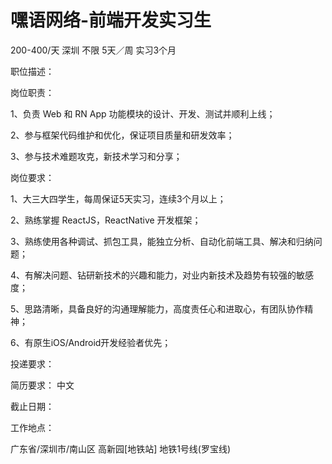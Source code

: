# 嘿语网络-前端开发实习生

200-400/天 深圳 不限 5天／周 实习3个月

职位描述：

岗位职责： 

1、负责 Web 和 RN App 功能模块的设计、开发、测试并顺利上线；

  2、参与框架代码维护和优化，保证项目质量和研发效率；  

3、参与技术难题攻克，新技术学习和分享；

 岗位要求：

 1、大三大四学生，每周保证5天实习，连续3个月以上； 

2、熟练掌握 ReactJS，ReactNative 开发框架；

 3、熟练使用各种调试、抓包工具，能独立分析、自动化前端工具、解决和归纳问题； 

4、有解决问题、钻研新技术的兴趣和能力，对业内新技术及趋势有较强的敏感度；

 5、思路清晰，具备良好的沟通理解能力，高度责任心和进取心，有团队协作精神；

 6、有原生iOS/Android开发经验者优先；

投递要求：

简历要求： 中文

截止日期：

工作地点：

广东省/深圳市/南山区 高新园[地铁站] 地铁1号线(罗宝线)